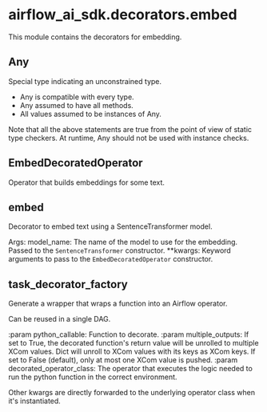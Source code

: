 # airflow_ai_sdk.decorators.embed

This module contains the decorators for embedding.

## Any

Special type indicating an unconstrained type.

- Any is compatible with every type.
- Any assumed to have all methods.
- All values assumed to be instances of Any.

Note that all the above statements are true from the point of view of
static type checkers. At runtime, Any should not be used with instance
checks.

## EmbedDecoratedOperator

Operator that builds embeddings for some text.

## embed

Decorator to embed text using a SentenceTransformer model.

Args:
    model_name: The name of the model to use for the embedding. Passed to the `SentenceTransformer` constructor.
    **kwargs: Keyword arguments to pass to the `EmbedDecoratedOperator` constructor.

## task_decorator_factory

Generate a wrapper that wraps a function into an Airflow operator.

Can be reused in a single DAG.

:param python_callable: Function to decorate.
:param multiple_outputs: If set to True, the decorated function's return
    value will be unrolled to multiple XCom values. Dict will unroll to XCom
    values with its keys as XCom keys. If set to False (default), only at
    most one XCom value is pushed.
:param decorated_operator_class: The operator that executes the logic needed
    to run the python function in the correct environment.

Other kwargs are directly forwarded to the underlying operator class when
it's instantiated.

